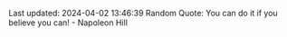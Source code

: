 Last updated: 2024-04-02 13:46:39
Random Quote: You can do it if you believe you can! - Napoleon Hill